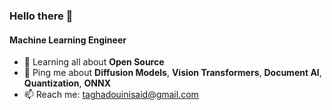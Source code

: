 ### Hello there 👋

#### Machine Learning Engineer

- 🌱 Learning all about **Open Source**
- 💬 Ping me about **Diffusion Models**, **Vision Transformers**, **Document AI**, **Quantization**, **ONNX**
- 📫 Reach me: [taghadouinisaid@gmail.com](taghadouinisaid@gmail.com)

